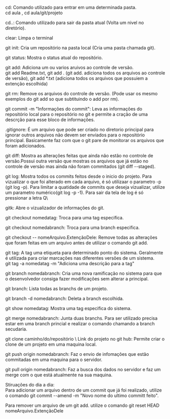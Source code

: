cd: Comando utilizado para entrar em uma determinada pasta.\
cd aula , cd aula/git/projeto

cd..: Comando utilizado para sair da pasta atual (Volta um nivel no diretório).

clear: Limpa o terminal

git init: Cria um repositório na pasta local (Cria uma pasta chamada git).

git status: Mostra o status atual do repositório.

git add: Adiciona um ou varios aruivos ao controle de versão.\
git add Readme.txt, git add . (git add. adiciona todos os arquivos ao controle de versão), git add *.txt (adiciona todos os arquivos que possuiem a extenção escolhida)

git rm: Remove os arquivos do controle de versão. (Pode usar os mesmo exemplos do git add so que subtituindo o add por rm).

git commit -m "Informações do commit": Leva as informações do repositório local para o repositório no git e permite a cração de uma descrção para esse bloco de informações.

.gitignore: É um arquivo que pode ser criado no diretorio principal para ignorar outros arquivos não devem ser enviados para o repositório principal. Basicamente faz com que o git pare de monitorar os arquivos que foram adicionados.

git diff: Mostra as alterações feitas que ainda não estão no controle de versão.Possui outra versão que mostras os arquivos que já estão no controle de versão mas ainda não foram commitados (git diff --staged).

git log: Mostra todos os commits feitos desde o inicio do projeto. Para vizualizar o que foi alterado em cada arquivo, é só utilizaar o parametro -p (git log -p). Para limitar a quatidade de commits que deseja vizualizar, utilize um parametro numérico(git log -p -1). Para sair da tela de log é só pressionar a letra Q\

gitk: Abre o vizualizador de informações do git.

git checkout nomedatag: Troca para uma tag especifica.

git checkout nomedabranch: Troca para uma branch especifica.

git checkout -- nomeArquivo.ExtençãoDele: Remove todas as alterações que foram feitas em um arquivo antes de utilizar o comando git add.

git tag: A tag uma etiqueta para determinado ponto do sistema. Geralmente é utilizada para criar marcações nas diferentes versões de um sistema.\
git tag -a nomedatag -m "Adiciona uma descrição para a tag"

git branch nomedabranch: Cria uma nova ramificação no sistema para que o desenvolvedor consiga fazer modificações sem alterar a principal. 

git branch: Lista todas as branchs de um projeto.

git branch -d nomedabranch: Deleta a branch escolhida.

git show nomedatag: Mostra uma tag especifica do sistema.

git merge nomedabranch: Junta duas branchs. Para ser utilizado precisa estar em uma branch princial e realizar o comando chamando a branch secudaria. 

git clone caminho/do/repositório \ Link do projeto no git hub: Permite criar o clone de um projeto em uma maquina local.

git push origin nomedabranch: Faz o envio de infomações que estão commitadas em uma maquina para o servidor.

git pull origin nomedabranch: Faz a busca dos dados no servidor e faz um merge com o que está atualmente na sua maquina.

Stiruações do dia a dia:\
Para adicionar um arquivo dentro de um commit que já foi realizado, utilize o comando git commit --amend -m "Novo nome do ultimo committ feito".

Para remover um arquivo de um git add. utilize o comando git reset HEAD nomeArquivo.ExtençãoDele












